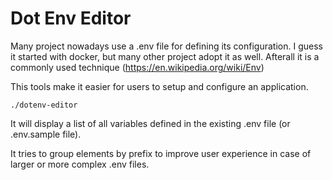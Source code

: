 # Dot Env Editor
Many project nowadays use a .env file for defining its configuration.
I guess it started with docker, but many other project adopt it as well.
Afterall it is a commonly used technique (https://en.wikipedia.org/wiki/Env)

This tools make it easier for users to setup and configure an application.

```
./dotenv-editor
```

It will display a list of all variables defined in the existing .env file (or
.env.sample file).

It tries to group elements by prefix to improve user experience in case of
larger or more complex .env files.

